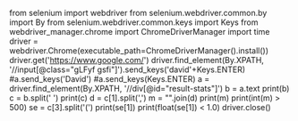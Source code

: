 from selenium import webdriver
from selenium.webdriver.common.by import By
from selenium.webdriver.common.keys import Keys
from webdriver_manager.chrome import ChromeDriverManager
import time
driver = webdriver.Chrome(executable_path=ChromeDriverManager().install())
driver.get('https://www.google.com/')
driver.find_element(By.XPATH, '//input[@class="gLFyf gsfi"]').send_keys('david'+Keys.ENTER)
#a.send_keys('David')
#a.send_keys(Keys.ENTER)
a = driver.find_element(By.XPATH, '//div[@id="result-stats"]')
b = a.text
print(b)
c = b.split(' ')
print(c)
d = c[1].split(',')
m = "".join(d)
print(m)
print(int(m) > 500)
se = c[3].split('(')
print(se[1])
print(float(se[1]) < 1.0)
driver.close()

